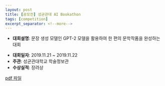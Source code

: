 ```yaml
---
layout: post
title: [공모전] 성균관대 AI Bookathon
tags: [competition]
excerpt_separator: <!--more-->
---
```


- **대회설명**: 문장 생성 모델인 GPT-2 모델을 활용하여 한 편의 문학작품을 완성하는 대회
<!--more-->
- **대회일자**: 2019.11.21 ~ 2019.11.22
- **주관**: 성균관대학교 학술정보관
- **수상실적**: 장려상


[pdf 파일](https://github.com/skku-tnt/skku-tnt.github.io/blob/master/assets/AI_hackathon_TNT.pdf)

